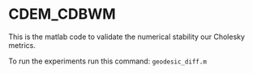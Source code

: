 # CDEM_CDBWM

This is the matlab code to validate the numerical stability our Cholesky metrics.

To run the experiments run this command: ``geodesic_diff.m``